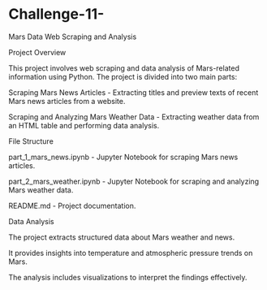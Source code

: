 # Challenge-11-
Mars Data Web Scraping and Analysis

Project Overview

This project involves web scraping and data analysis of Mars-related information using Python. The project is divided into two main parts:

Scraping Mars News Articles - Extracting titles and preview texts of recent Mars news articles from a website.

Scraping and Analyzing Mars Weather Data - Extracting weather data from an HTML table and performing data analysis.


File Structure

part_1_mars_news.ipynb - Jupyter Notebook for scraping Mars news articles.

part_2_mars_weather.ipynb - Jupyter Notebook for scraping and analyzing Mars weather data.

README.md - Project documentation.


Data Analysis

The project extracts structured data about Mars weather and news.

It provides insights into temperature and atmospheric pressure trends on Mars.

The analysis includes visualizations to interpret the findings effectively.
